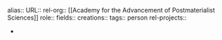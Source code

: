 alias::
URL::
rel-org:: [[Academy for the Advancement of Postmaterialist Sciences]] 
role::
fields::
creations:: 
tags:: person
rel-projects::

-